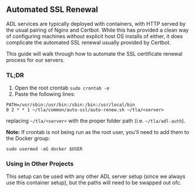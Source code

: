 ## Automated SSL Renewal
ADL services are typically deployed with containers, with HTTP served by the usual pairing of Nginx and Certbot.  While this has provided a clean way of configuring machines without explicit host OS installs of either, it does complicate the automated SSL renewal usually provided by Certbot.

This guide will walk through how to automate the SSL certificate renewal process for our servers.

### TL;DR
1. Open the root crontab `sudo crontab -e`
1. Paste the following lines:
```
PATH=/usr/sbin:/usr/bin:/sbin:/bin:/usr/local/bin
0 2 * * 1 ~/tla/common/auto-ssl/auto-renew.sh ~/tla/<server>
```
replacing `~/tla/<server>` with the proper folder path (i.e. `~/tla/adl-auth`).  

**Note:** If crontab is not being run as the root user, you'll need to add them to the Docker group:
```
sudo usermod -aG docker $USER
```

### Using in Other Projects
This setup can be used with any other ADL server setup (since we always use this container setup), but the paths will need to be swapped out ofc.

